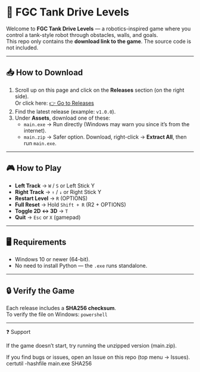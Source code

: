 # 🚗 FGC Tank Drive Levels

Welcome to **FGC Tank Drive Levels** — a robotics-inspired game where you control a tank-style robot through obstacles, walls, and goals.  
This repo only contains the **download link to the game**. The source code is not included.

---

## 📥 How to Download
1. Scroll up on this page and click on the **Releases** section (on the right side).  
   Or click here: [👉 Go to Releases](../../releases)  
2. Find the latest release (example: `v1.0.0`).  
3. Under **Assets**, download one of these:
   - `main.exe` → Run directly (Windows may warn you since it’s from the internet).  
   - `main.zip` → Safer option. Download, right-click → **Extract All**, then run `main.exe`.  

---

## 🎮 How to Play
- **Left Track** → `W` / `S` or Left Stick Y  
- **Right Track** → `↑` / `↓` or Right Stick Y  
- **Restart Level** → `R` (OPTIONS)  
- **Full Reset** → Hold `Shift + R` (R2 + OPTIONS)  
- **Toggle 2D ↔ 3D** → `T`  
- **Quit** → `Esc` or `X` (gamepad)  

---

## 🖥️ Requirements
- Windows 10 or newer (64-bit).  
- No need to install Python — the `.exe` runs standalone.  

---

## 🔒 Verify the Game
Each release includes a **SHA256 checksum**.  
To verify the file on Windows:
```powershell```

---

❓ Support

If the game doesn’t start, try running the unzipped version (main.zip).

If you find bugs or issues, open an Issue on this repo (top menu → Issues).
certutil -hashfile main.exe SHA256
